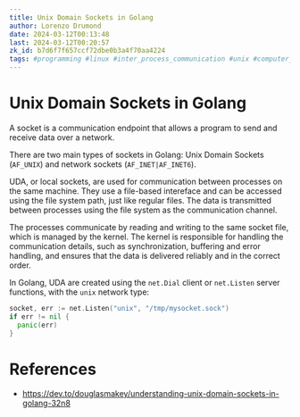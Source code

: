 ```yaml
---
title: Unix Domain Sockets in Golang
author: Lorenzo Drumond
date: 2024-03-12T00:13:48
last: 2024-03-12T00:20:57
zk_id: b7d6f7f657ccf72dbe0b3a4f70aa4224
tags: #programming #linux #inter_process_communication #unix #computer_science #socket #golang
---
```



# Unix Domain Sockets in Golang

A socket is a communication endpoint that allows a program to send and receive data over a network.

There are two main types of sockets in Golang: Unix Domain Sockets (`AF_UNIX`) and network sockets (`AF_INET|AF_INET6`).

UDA, or local sockets, are used for communication between processes on the same machine. They use a file-based intereface and can be accessed using the file system path, just like regular files. The data is transmitted between processes using the file system as the communication channel.

The processes communicate by reading and writing to the same socket file, which is managed by the kernel. The kernel is responsible for handling the communication details, such as synchronization, buffering and error handling, and ensures that the data is delivered reliably and in the correct order.

In Golang, UDA are created using the `net.Dial` client or `net.Listen` server functions, with the `unix` network type:

```go
socket, err := net.Listen("unix", "/tmp/mysocket.sock")
if err != nil {
  panic(err)
}
```

# References
- https://dev.to/douglasmakey/understanding-unix-domain-sockets-in-golang-32n8
